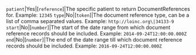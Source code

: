 `patient`|Yes|[`reference`]|The specific patient to return DocumentReferences for. Example: `12345`
 `type`|No|[`token`]|The document reference type, can be a list of comma separated values. Example: `http://loinc.org\|34133-9`
 `start`|No|[`number`]|The start of the date range from which document reference records should be included. Example: `2014-09-24T12:00:00.000Z`
 `end`|No|[`number`]|The end of the date range till which document reference records should be included. Example: `2016-09-24T12:00:00.000Z`
